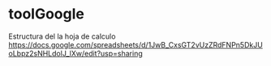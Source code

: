# toolGoogle
Estructura del la hoja de calculo 
https://docs.google.com/spreadsheets/d/1JwB_CxsGT2vUzZRdFNPn5DkJUoLbpz2sNHLdolJ_lXw/edit?usp=sharing
